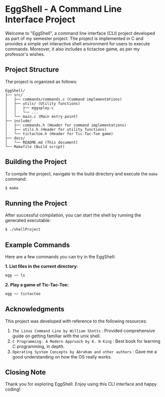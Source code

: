 # EggShell - A Command Line Interface Project

Welcome to "EggShell", a command line interface (CLI) project developed as part of my semester project. The project
is implemented in C and provides a simple yet interactive shell environment for users to execute commands. Moreover, it
also includes a tictactoe game, as per my professor's wishes.
## Project Structure

The project is organized as follows:

```
EggShell/
├── src/
│   ├── commands/commands.c (Command implementations)
│   ├── utils/ (Utility functions)
│   │   ├── eggsplay.c
│   │   └── ... 
│   └── main.c (Main entry point)
├── include/
│   ├── commands.h (Header for command implementations)
│   ├── utils.h (Header for utility functions)
│   └── tictactoe.h (Header for Tic-Tac-Toe game)
├── docs/
│   └── README.md (This document)
└── Makefile (Build script)
```

## Building the Project

To compile the project, navigate to the build directory and execute the `make` command:

```bash
$ make
```

## Running the Project

After successful compilation, you can start the shell by running the generated executable:

```bash
$ ./shellProject
```

## Example Commands

Here are a few commands you can try in the EggShell:

**1. List files in the current directory:**
```bash
egg ~> ls
```

**2. Play a game of Tic-Tac-Toe:**
```bash
egg ~> tictactoe
```
## Acknowledgments

This project was developed with reference to the following resources:

1. `The Linux Command Line by William Shotts` : Provided comprehensive guide on getting familiar with the unix shell.
2. `C Programming: A Modern Approach by K. N King` : Best book for learning C programming, in depth.
3. `Operating System Concepts by Abraham and other authors` : Gave me a good understanding on how the OS really works.

## Closing Note

Thank you for exploring EggShell. Enjoy using this CLI interface and happy coding!
